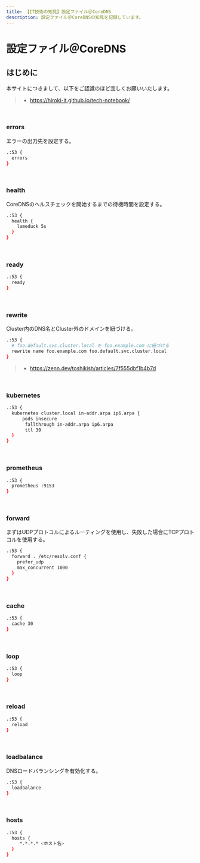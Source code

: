 ```yaml
---
title: 【IT技術の知見】設定ファイル＠CoreDNS
description: 設定ファイル＠CoreDNSの知見を記録しています。
---
```


# 設定ファイル＠CoreDNS

## はじめに

本サイトにつきまして、以下をご認識のほど宜しくお願いいたします。

> - https://hiroki-it.github.io/tech-notebook/

<br>

### errors

エラーの出力先を設定する。

```bash
.:53 {
  errors
}
```

<br>

### health

CoreDNSのヘルスチェックを開始するまでの待機時間を設定する。

```bash
.:53 {
  health {
    lameduck 5s
  }
}
```

<br>

### ready

```bash
.:53 {
  ready
}
```

<br>

### rewrite

Cluster内のDNS名とCluster外のドメインを紐づける。

```bash
.:53 {
  # foo.default.svc.cluster.local を foo.example.com に紐づける
  rewrite name foo.example.com foo.default.svc.cluster.local
}
```

> - https://zenn.dev/toshikish/articles/7f555dbf1b4b7d

<br>

### kubernetes

```bash
.:53 {
  kubernetes cluster.local in-addr.arpa ip6.arpa {
      pods insecure
       fallthrough in-addr.arpa ip6.arpa
       ttl 30
  }
}
```

<br>

### prometheus

```bash
.:53 {
  prometheus :9153
}
```

<br>

### forward

まずはUDPプロトコルによるルーティングを使用し、失敗した場合にTCPプロトコルを使用する。

```bash
.:53 {
  forward . /etc/resolv.conf {
    prefer_udp
    max_concurrent 1000
  }
}
```

<br>

### cache

```bash
.:53 {
  cache 30
}
```

<br>

### loop

```bash
.:53 {
  loop
}
```

<br>

### reload

```bash
.:53 {
  reload
}
```

<br>

### loadbalance

DNSロードバランシングを有効化する。

```bash
.:53 {
  loadbalance
}
```

<br>

### hosts

```bash
.:53 {
  hosts {
     *.*.*.* <ホスト名>
  }
}
```

<br>
